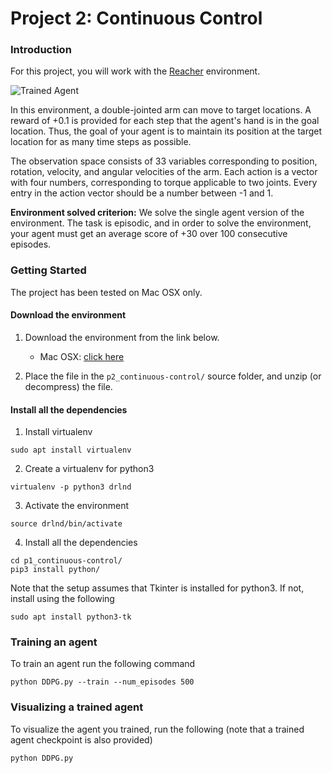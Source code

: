 [//]: # (Image References)

[image1]: https://user-images.githubusercontent.com/10624937/43851024-320ba930-9aff-11e8-8493-ee547c6af349.gif "Trained Agent"
[image2]: https://user-images.githubusercontent.com/10624937/43851646-d899bf20-9b00-11e8-858c-29b5c2c94ccc.png "Crawler"


# Project 2: Continuous Control

### Introduction

For this project, you will work with the [Reacher](https://github.com/Unity-Technologies/ml-agents/blob/master/docs/Learning-Environment-Examples.md#reacher) environment.

![Trained Agent][image1]

In this environment, a double-jointed arm can move to target locations. A reward of +0.1 is provided for each step that the agent's hand is in the goal location. Thus, the goal of your agent is to maintain its position at the target location for as many time steps as possible.

The observation space consists of 33 variables corresponding to position, rotation, velocity, and angular velocities of the arm. Each action is a vector with four numbers, corresponding to torque applicable to two joints. Every entry in the action vector should be a number between -1 and 1.

**Environment solved criterion:** We solve the single agent version of the environment. The task is episodic, and in order to solve the environment, your agent must get an average score of +30 over 100 consecutive episodes.

### Getting Started
The project has been tested on Mac OSX only.

#### Download the environment
1. Download the environment from the link below.
    - Mac OSX: [click here](https://s3-us-west-1.amazonaws.com/udacity-drlnd/P2/Reacher/one_agent/Reacher.app.zip)

2. Place the file in the `p2_continuous-control/` source folder, and unzip (or decompress) the file.

#### Install all the dependencies
1. Install virtualenv
```
sudo apt install virtualenv
```
2. Create a virtualenv for python3
```
virtualenv -p python3 drlnd
```
3. Activate the environment
```
source drlnd/bin/activate
```
4. Install all the dependencies
```
cd p1_continuous-control/
pip3 install python/
```
Note that the setup assumes that Tkinter is installed for python3. If not, install using the following
```
sudo apt install python3-tk
```

### Training an agent
To train an agent run the following command
```
python DDPG.py --train --num_episodes 500
```

### Visualizing a trained agent
To visualize the agent you trained, run the following (note that a trained agent checkpoint is also provided)
```
python DDPG.py
```

